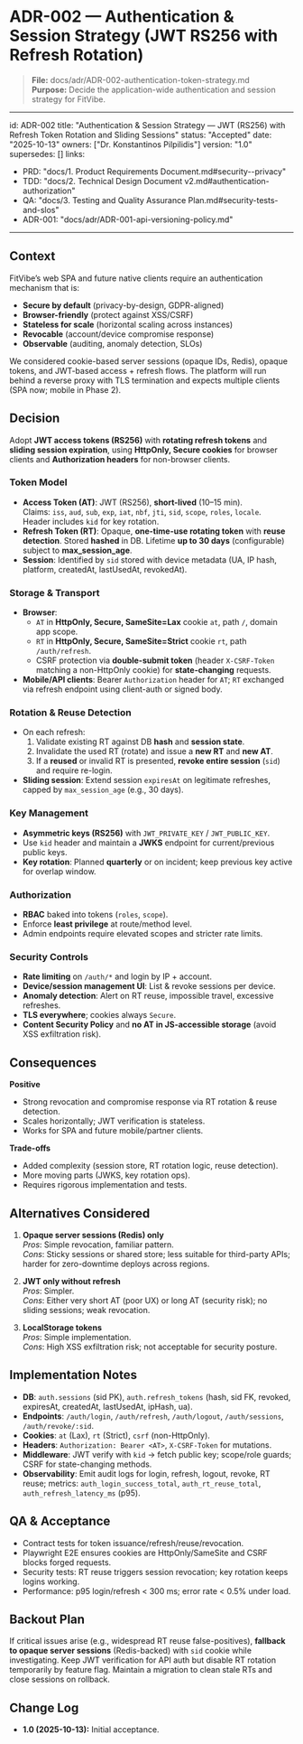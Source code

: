 # ADR-002 — Authentication & Session Strategy (JWT RS256 with Refresh Rotation)

> **File:** docs/adr/ADR-002-authentication-token-strategy.md  
> **Purpose:** Decide the application-wide authentication and session strategy for FitVibe.

---
id: ADR-002
title: "Authentication & Session Strategy — JWT (RS256) with Refresh Token Rotation and Sliding Sessions"
status: "Accepted"
date: "2025-10-13"
owners: ["Dr. Konstantinos Pilpilidis"]
version: "1.0"
supersedes: []
links:
  - PRD: "docs/1. Product Requirements Document.md#security--privacy"
  - TDD: "docs/2. Technical Design Document v2.md#authentication-authorization"
  - QA:  "docs/3. Testing and Quality Assurance Plan.md#security-tests-and-slos"
  - ADR-001: "docs/adr/ADR-001-api-versioning-policy.md"
---

## Context
FitVibe’s web SPA and future native clients require an authentication mechanism that is:
- **Secure by default** (privacy-by-design, GDPR-aligned)
- **Browser-friendly** (protect against XSS/CSRF)
- **Stateless for scale** (horizontal scaling across instances)
- **Revocable** (account/device compromise response)
- **Observable** (auditing, anomaly detection, SLOs)

We considered cookie-based server sessions (opaque IDs, Redis), opaque tokens, and JWT-based access + refresh flows. The platform will run behind a reverse proxy with TLS termination and expects multiple clients (SPA now; mobile in Phase 2).

## Decision
Adopt **JWT access tokens (RS256)** with **rotating refresh tokens** and **sliding session expiration**, using **HttpOnly, Secure cookies** for browser clients and **Authorization headers** for non-browser clients.

### Token Model
- **Access Token (AT)**: JWT (RS256), **short-lived** (10–15 min).  
  Claims: `iss`, `aud`, `sub`, `exp`, `iat`, `nbf`, `jti`, `sid`, `scope`, `roles`, `locale`.  
  Header includes `kid` for key rotation.
- **Refresh Token (RT)**: Opaque, **one-time-use rotating token** with **reuse detection**. Stored **hashed** in DB. Lifetime **up to 30 days** (configurable) subject to **max_session_age**.
- **Session**: Identified by `sid` stored with device metadata (UA, IP hash, platform, createdAt, lastUsedAt, revokedAt).

### Storage & Transport
- **Browser**:  
  - `AT` in **HttpOnly, Secure, SameSite=Lax** cookie `at`, path `/`, domain app scope.  
  - `RT` in **HttpOnly, Secure, SameSite=Strict** cookie `rt`, path `/auth/refresh`.  
  - CSRF protection via **double-submit token** (header `X-CSRF-Token` matching a non-HttpOnly cookie) for **state-changing** requests.
- **Mobile/API clients**: Bearer `Authorization` header for `AT`; `RT` exchanged via refresh endpoint using client-auth or signed body.

### Rotation & Reuse Detection
- On each refresh:
  1. Validate existing RT against DB **hash** and **session state**.
  2. Invalidate the used RT (rotate) and issue a **new RT** and **new AT**.  
  3. If a **reused** or invalid RT is presented, **revoke entire session** (`sid`) and require re-login.
- **Sliding session**: Extend session `expiresAt` on legitimate refreshes, capped by `max_session_age` (e.g., 30 days).

### Key Management
- **Asymmetric keys (RS256)** with `JWT_PRIVATE_KEY` / `JWT_PUBLIC_KEY`.  
- Use `kid` header and maintain a **JWKS** endpoint for current/previous public keys.  
- **Key rotation**: Planned **quarterly** or on incident; keep previous key active for overlap window.

### Authorization
- **RBAC** baked into tokens (`roles`, `scope`).  
- Enforce **least privilege** at route/method level.  
- Admin endpoints require elevated scopes and stricter rate limits.

### Security Controls
- **Rate limiting** on `/auth/*` and login by IP + account.  
- **Device/session management UI**: List & revoke sessions per device.  
- **Anomaly detection**: Alert on RT reuse, impossible travel, excessive refreshes.  
- **TLS everywhere**; cookies always `Secure`.  
- **Content Security Policy** and **no AT in JS-accessible storage** (avoid XSS exfiltration risk).

## Consequences
**Positive**
- Strong revocation and compromise response via RT rotation & reuse detection.
- Scales horizontally; JWT verification is stateless.
- Works for SPA and future mobile/partner clients.

**Trade-offs**
- Added complexity (session store, RT rotation logic, reuse detection).
- More moving parts (JWKS, key rotation ops).  
- Requires rigorous implementation and tests.

## Alternatives Considered
1) **Opaque server sessions (Redis) only**  
   *Pros*: Simple revocation, familiar pattern.  
   *Cons*: Sticky sessions or shared store; less suitable for third-party APIs; harder for zero-downtime deploys across regions.

2) **JWT only without refresh**  
   *Pros*: Simpler.  
   *Cons*: Either very short AT (poor UX) or long AT (security risk); no sliding sessions; weak revocation.

3) **LocalStorage tokens**  
   *Pros*: Simple implementation.  
   *Cons*: High XSS exfiltration risk; not acceptable for security posture.

## Implementation Notes
- **DB**: `auth.sessions` (sid PK), `auth.refresh_tokens` (hash, sid FK, revoked, expiresAt, createdAt, lastUsedAt, ipHash, ua).  
- **Endpoints**: `/auth/login`, `/auth/refresh`, `/auth/logout`, `/auth/sessions`, `/auth/revoke/:sid`.  
- **Cookies**: `at` (Lax), `rt` (Strict), `csrf` (non-HttpOnly).  
- **Headers**: `Authorization: Bearer <AT>`, `X-CSRF-Token` for mutations.  
- **Middleware**: JWT verify with `kid` → fetch public key; scope/role guards; CSRF for state-changing methods.  
- **Observability**: Emit audit logs for login, refresh, logout, revoke, RT reuse; metrics: `auth_login_success_total`, `auth_rt_reuse_total`, `auth_refresh_latency_ms` (p95).

## QA & Acceptance
- Contract tests for token issuance/refresh/reuse/revocation.  
- Playwright E2E ensures cookies are HttpOnly/SameSite and CSRF blocks forged requests.  
- Security tests: RT reuse triggers session revocation; key rotation keeps logins working.  
- Performance: p95 login/refresh < 300 ms; error rate < 0.5% under load.

## Backout Plan
If critical issues arise (e.g., widespread RT reuse false-positives), **fallback to opaque server sessions** (Redis-backed) with `sid` cookie while investigating. Keep JWT verification for API auth but disable RT rotation temporarily by feature flag. Maintain a migration to clean stale RTs and close sessions on rollback.

## Change Log
- **1.0 (2025-10-13):** Initial acceptance.
